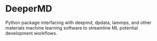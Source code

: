# DeeperMD
Python package interfacing with deepmd, dpdata, lammps, and other materials machine learning software to streamline ML potential development workflows.
